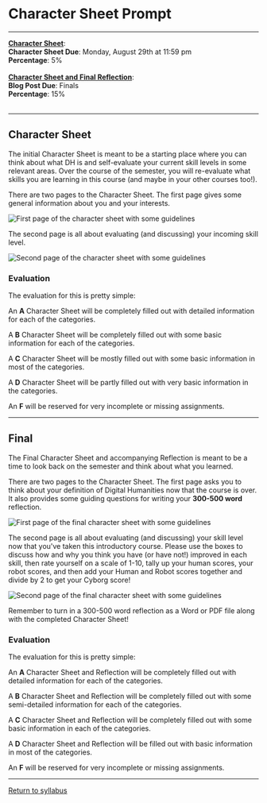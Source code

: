 # Character Sheet Prompt

_____


**[Character Sheet](#character-sheet)**:
<br /> **Character Sheet Due**: Monday, August 29th at 11:59 pm 
<br /> **Percentage**: 5%
<br /> <br/>
**[Character Sheet and Final Reflection](#final)**: 
<br /> **Blog Post Due**: Finals
<br /> **Percentage**: 15%
<br /> <br/>

_____

## Character Sheet

The initial Character Sheet is meant to be a starting place where you can think about what DH is and self-evaluate your current skill levels in some relevant areas. Over the course of the semester, you will re-evaluate what skills you are learning in this course (and maybe in your other courses too!). 

There are two pages to the Character Sheet. The first page gives some general information about you and your interests.

![First page of the character sheet with some guidelines](https://deanna-stover.github.io/coursesCNU/images/ChSheet1Notes.jpg)

The second page is all about evaluating (and discussing) your incoming skill level.

![Second page of the character sheet with some guidelines](https://deanna-stover.github.io/coursesCNU/images/ChSheet2Notes.jpg)

### Evaluation

The evaluation for this is pretty simple:

An **A** Character Sheet will be completely filled out with detailed information for each of the categories.

A **B** Character Sheet will be completely filled out with some basic information for each of the categories.

A **C** Character Sheet will be mostly filled out with some basic information in most of the categories.

A **D** Character Sheet will be partly filled out with very basic information in the categories.

An **F** will be reserved for very incomplete or missing assignments.

_____

## Final

The Final Character Sheet and accompanying Reflection is meant to be a time to look back on the semester and think about what you learned.

There are two pages to the Character Sheet. The first page asks you to think about your definition of Digital Humanities now that the course is over. It also provides some guiding questions for writing your **300-500 word** reflection.

![First page of the final character sheet with some guidelines](https://deanna-stover.github.io/coursesCNU/images/CharacterSheetPage1.png)

The second page is all about evaluating (and discussing) your skill level now that you've taken this introductory course. Please use the boxes to discuss how and why you think you have (or have not!) improved in each skill, then rate yourself on a scale of 1-10, tally up your human scores, your robot scores, and then add your Human and Robot scores together and divide by 2 to get your Cyborg score!

![Second page of the final character sheet with some guidelines](https://deanna-stover.github.io/coursesCNU/images/CharacterSheetPage2.png)

Remember to turn in a 300-500 word reflection as a Word or PDF file along with the completed Character Sheet!

### Evaluation

The evaluation for this is pretty simple:

An **A** Character Sheet and Reflection will be completely filled out with detailed information for each of the categories.

A **B** Character Sheet and Reflection will be completely filled out with some semi-detailed information for each of the categories.

A **C** Character Sheet and Reflection will be completely filled out with some basic information in each of the categories.

A **D** Character Sheet and Reflection will be filled out with basic information in most of the categories.

An **F** will be reserved for very incomplete or missing assignments.

_____

[Return to syllabus](https://deanna-stover.github.io/coursesCNU/2022/idst270fall2022)


